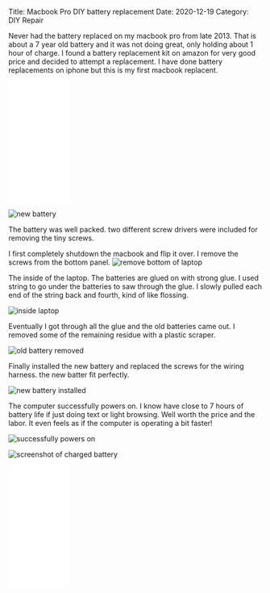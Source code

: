 Title: Macbook Pro DIY battery replacement
Date: 2020-12-19
Category: DIY Repair


Never had  the battery replaced on my macbook pro from late 2013.  That is about a 7 year old battery and it was not doing great, only holding about 1 hour of charge.  I found a  battery replacement kit on amazon for very good price and decided to attempt a replacement.  I have done battery replacements on iphone but this is my first macbook replacent.

<iframe style="width:120px;height:240px;" marginwidth="0" marginheight="0" scrolling="no" frameborder="0" src="//ws-na.amazon-adsystem.com/widgets/q?ServiceVersion=20070822&OneJS=1&Operation=GetAdHtml&MarketPlace=US&source=ac&ref=tf_til&ad_type=product_link&tracking_id=johnclcom-20&marketplace=amazon&amp;region=US&placement=B082XNR4F3&asins=B082XNR4F3&linkId=ba8d119c1b656321f7d6983a415f4e8e&show_border=true&link_opens_in_new_window=true&price_color=333333&title_color=0066c0&bg_color=ffffff">
    </iframe>

![new battery](https://api.pcloud.com/getpubthumb?code=XZpei8XZM1U8zLRnUPhPVq8rJWl8X88cCpmX&linkpassword=undefined&size=400x400&crop=0&type=auto)

The battery was well packed.  two different screw drivers were included for removing the tiny screws.

I first completely shutdown the macbook and flip it over.  I remove the screws from the bottom panel.
![remove bottom of laptop](https://api.pcloud.com/getpubthumb?code=XZbei8XZlFmB9Nac1EzpzDiHakEos4hjnHgV&linkpassword=undefined&size=400x400&crop=0&type=auto)

The inside of the laptop.  The batteries are glued on with strong glue.  I used string to go under the batteries to saw through the glue.  I slowly pulled each end of the string back and fourth, kind of like flossing.  

![inside laptop](https://api.pcloud.com/getpubthumb?code=XZ1ei8XZgcAKhME9JvY4Yn0iDIjAy7ngNcKk&linkpassword=undefined&size=400x400&crop=0&type=auto)

Eventually I got through all the glue and the old batteries came out.  I removed some of the remaining residue with a plastic scraper.

![old battery removed](https://api.pcloud.com/getpubthumb?code=XZKei8XZj4WjOHvhRoVKJktr54Ys00DLkT57&linkpassword=undefined&size=400x400&crop=0&type=auto)

Finally installed the new battery and replaced the screws for the wiring harness.   the new batter fit perfectly.

![new battery installed](https://api.pcloud.com/getpubthumb?code=XZAei8XZoJjELgqRGeXrjRR7aX2FVJRpQFPk&linkpassword=undefined&size=400x400&crop=0&type=auto)

The computer successfully powers on.  I know have close to 7 hours of battery life if just doing text or light browsing.  Well worth the price and the labor.  It even feels as if the computer is operating a bit faster!

![successfully powers on](https://api.pcloud.com/getpubthumb?code=XZJni8XZ2tGoPd243sLTYADN0svvHV2xgbiy&linkpassword=undefined&size=400x400&crop=0&type=auto)

![screenshot of charged battery]()

<iframe style="width:120px;height:240px;" marginwidth="0" marginheight="0" scrolling="no" frameborder="0" src="//ws-na.amazon-adsystem.com/widgets/q?ServiceVersion=20070822&OneJS=1&Operation=GetAdHtml&MarketPlace=US&source=ac&ref=tf_til&ad_type=product_link&tracking_id=johnclcom-20&marketplace=amazon&amp;region=US&placement=B082XNR4F3&asins=B082XNR4F3&linkId=ba8d119c1b656321f7d6983a415f4e8e&show_border=true&link_opens_in_new_window=true&price_color=333333&title_color=0066c0&bg_color=ffffff">
    </iframe>